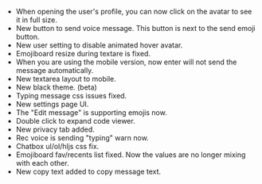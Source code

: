 - When opening the user's profile, you can now click on the avatar to see it in full size.
- New button to send voice message. This button is next to the send emoji button.
- New user setting to disable animated hover avatar.
- Emojiboard resize during textare is fixed.
- When you are using the mobile version, now enter will not send the message automatically.
- New textarea layout to mobile.
- New black theme. (beta)
- Typing message css issues fixed.
- New settings page UI.
- The "Edit message" is supporting emojis now.
- Double click to expand code viewer.
- New privacy tab added.
- Rec voice is sending "typing" warn now.
- Chatbox ul/ol/hljs css fix.
- Emojiboard fav/recents list fixed. Now the values are no longer mixing with each other.
- New copy text added to copy message text.
